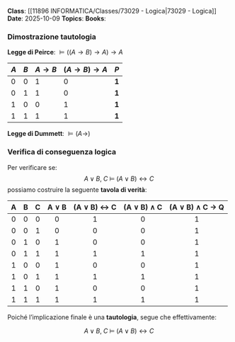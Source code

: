 **Class**: [[11896 INFORMATICA/Classes/73029 - Logica|73029 - Logica]]
**Date**: 2025-10-09
**Topics**:
**Books**:

### Dimostrazione tautologia
**Legge di Peirce**: $\models ((A\to B)\to A)\to A$

| $A$ | $B$ | $A\to B$ | $(A\to B)\to A$ | **$P$** |
| --- | --- | -------- | --------------- | ------- |
| 0   | 0   | 1        | 0               | **1**   |
| 0   | 1   | 1        | 0               | **1**   |
| 1   | 0   | 0        | 1               | **1**   |
| 1   | 1   | 1        | 1               | **1**   |

**Legge di Dummett**: $\models(A\to)$

### Verifica di conseguenza logica
Per verificare se:
$$
A \lor B, \; C \;\models\; (A \lor B) \leftrightarrow C
$$
possiamo costruire la seguente **tavola di verità**:

|  A  |  B  |  C  | A ∨ B | (A ∨ B) ↔ C | (A ∨ B) ∧ C | (A ∨ B) ∧ C → Q |
| :-: | :-: | :-: | :---: | :---------: | :---------: | :-------------: |
|  0  |  0  |  0  |   0   |      1      |      0      |        1        |
|  0  |  0  |  1  |   0   |      0      |      0      |        1        |
|  0  |  1  |  0  |   1   |      0      |      0      |        1        |
|  0  |  1  |  1  |   1   |      1      |      1      |        1        |
|  1  |  0  |  0  |   1   |      0      |      0      |        1        |
|  1  |  0  |  1  |   1   |      1      |      1      |        1        |
|  1  |  1  |  0  |   1   |      0      |      0      |        1        |
|  1  |  1  |  1  |   1   |      1      |      1      |        1        |

Poiché l’implicazione finale è una **tautologia**, segue che effettivamente:

$$
A \lor B, \; C \;\models\; (A \lor B) \leftrightarrow C
$$

